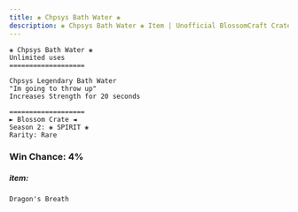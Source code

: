 ```yaml
---
title: ❀ Chpsys Bath Water ❀
description: ❀ Chpsys Bath Water ❀ Item | Unofficial BlossomCraft Crate & Item Documentation
---
```

```
❀ Chpsys Bath Water ❀
Unlimited uses
===================

Chpsys Legendary Bath Water
"Im going to throw up"
Increases Strength for 20 seconds

===================
► Blossom Crate ◄
Season 2: ❀ SPIRIT ❀
Rarity: Rare
```
### Win Chance: 4%

##### item:
`Dragon's Breath`